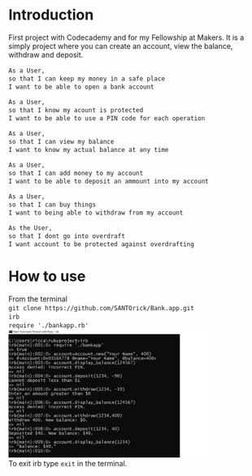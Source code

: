 Introduction
==========
First project with Codecademy and for my Fellowship at Makers.
It is a simply project where you can create an account, view the balance, withdraw and deposit.

```
As a User,
so that I can keep my money in a safe place
I want to be able to open a bank account
```
```
As a User,
so that I know my acount is protected
I want to be able to use a PIN code for each operation
```
```
As a User,
so that I can view my balance
I want to know my actual balance at any time
```
```
As a User,
so that I can add money to my account
I want to be able to deposit an ammount into my account
```
```
As a User,
so that I can buy things
I want to being able to withdraw from my account
```
```
As the User,
so that I dont go into overdraft
I want account to be protected against overdrafting
```


How to use
===========
From the terminal  
`git clone https://github.com/SANTOrick/Bank.app.git`  
`irb`  
`require './bankapp.rb'`<br>
<img src="./example.png" width="400"><br>
To exit irb type `exit` in the terminal.
